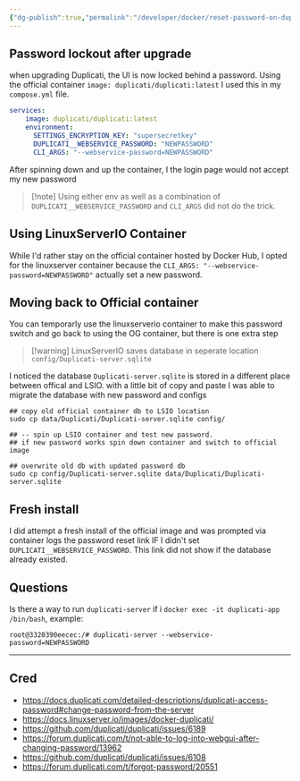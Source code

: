 ```yaml
---
{"dg-publish":true,"permalink":"/developer/docker/reset-password-on-duplicati-container/","tags":["docker","docker-compose","backup","container"],"created":"2025-05-01T13:11:27.336-05:00","updated":"2025-04-29T14:16:50.000-05:00"}
---
```


## Password lockout after upgrade
when upgrading Duplicati, the UI is now locked behind a password. Using the official container `image: duplicati/duplicati:latest` I used this in my `compose.yml` file.

```yml
services:
    image: duplicati/duplicati:latest
    environment:
      SETTINGS_ENCRYPTION_KEY: "supersecretkey"
      DUPLICATI__WEBSERVICE_PASSWORD: "NEWPASSWORD"
      CLI_ARGS: "--webservice-password=NEWPASSWORD"
```

After spinning down and up the container, I the login page would not accept my new password

> [!note] Using either env as well as a combination of `DUPLICATI__WEBSERVICE_PASSWORD` and `CLI_ARGS` did not do the trick.

## Using LinuxServerIO Container
While I'd rather stay on the official container hosted by Docker Hub, I opted for the linuxserver container because the `CLI_ARGS: "--webservice-password=NEWPASSWORD"` actually set a new password.

## Moving back to Official container
You can temporarly use the linuxserverio container to make this password switch and go back to using the OG container, but there is one extra step

> [!warning] LinuxServerIO saves database in seperate location `config/Duplicati-server.sqlite`

I noticed the database `Duplicati-server.sqlite` is stored in a different place between offical and LSIO. with a little bit of copy and paste I was able to migrate the database with new password and configs

```shell
## copy old official container db to LSIO location
sudo cp data/Duplicati/Duplicati-server.sqlite config/

## -- spin up LSIO container and test new password. 
## if new password works spin down container and switch to official image

## overwrite old db with updated password db
sudo cp config/Duplicati-server.sqlite data/Duplicati/Duplicati-server.sqlite 
```

## Fresh install
I did attempt a fresh install of the official image and was prompted via container logs the password reset link IF I didn't set `DUPLICATI__WEBSERVICE_PASSWORD`. This link did not show if the database already existed.

## Questions
Is there a way to run `duplicati-server` if i `docker exec -it duplicati-app /bin/bash`, example: 

```shell
root@3320390eecec:/# duplicati-server --webservice-password=NEWPASSWORD
```

---

## Cred
- https://docs.duplicati.com/detailed-descriptions/duplicati-access-password#change-password-from-the-server
- https://docs.linuxserver.io/images/docker-duplicati/
- https://github.com/duplicati/duplicati/issues/6189
- https://forum.duplicati.com/t/not-able-to-log-into-webgui-after-changing-password/13962
- https://github.com/duplicati/duplicati/issues/6108
- https://forum.duplicati.com/t/forgot-password/20551